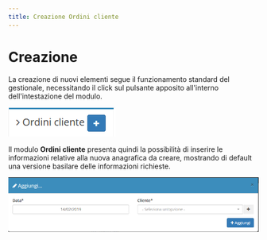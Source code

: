 ```yaml
---
title: Creazione Ordini cliente
---
```


# Creazione

La creazione di nuovi elementi segue il funzionamento standard del gestionale, necessitando il click sul pulsante apposito all'interno dell'intestazione del modulo.

![Creazione ordini cliente](../../../.gitbook/assets/aggiungereordinicliente.PNG)

Il modulo **Ordini cliente** presenta quindi la possibilità di inserire le informazioni relative alla nuova anagrafica da creare, mostrando di default una versione basilare delle informazioni richieste.

![Creazione ordini cliente](../../../.gitbook/assets/AggiuntaOrdiniCliente.PNG)
